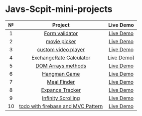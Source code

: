 # Javs-Scpit-mini-projects
| № | Project  | Live Demo  |
| :-----: | :-: | :-: |
| 1 | [Form validator](https://github.com/BogdanZots/Form-validator-Js-mini-projects-) |  [Live Demo ](https://bogdanzots.github.io/Form-validator-Js-mini-projects-/) |
| 2 | [movie picker](https://github.com/BogdanZots/film-picker-js-mini-projects) |[Live Demo](https://bogdanzots.github.io/film-picker-js-mini-projects/) |
| 3 | [custom video player](https://github.com/BogdanZots/Custom-video-playes-js-mini-projects) | [Live Demo](https://bogdanzots.github.io/Custom-video-playes-js-mini-projects/) |
| 4 | [ExchangeRate Calculator](https://github.com/BogdanZots/Exchange-rate-calculator-js-mini-project) | [Live Demo](https://bogdanzots.github.io/Exchange-rate-calculator-js-mini-project/)) |
| 5 | [DOM Arrays methods](https://github.com/BogdanZots/DOM-Array-methods-) | [Live Demo](https://bogdanzots.github.io/DOM-Array-methods-/) |
| 6 | [Hangman Game](https://github.com/BogdanZots/Hangman-game-js-mini-projects-) | [Live Demo](https://bogdanzots.github.io/Hangman-game-js-mini-projects-/) |
| 7 | [Meal Finder](https://github.com/BogdanZots/mealMenu-finder-js-mini-project-) | [Live Demo](https://bogdanzots.github.io/mealMenu-finder-js-mini-project-/) |
| 8 | [Expance Tracker](https://github.com/BogdanZots/Expance-Tracker) | [Live Demo](https://bogdanzots.github.io/Expance-Tracker/) |
| 9 | [Infinity Scrolling](https://github.com/BogdanZots/Infinity-scrolling) | [Live Demo](https://bogdanzots.github.io/Infinity-scrolling/) |
| 10 | [todo with firebase and MVC Pattern](https://github.com/BogdanZots/todo-with-MVC-and-FIREBASE) | [Live Demo](https://bogdanzots.github.io/todo-with-MVC-and-FIREBASE/) |

